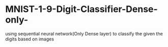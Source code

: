 # MNIST-1-9-Digit-Classifier-Dense-only-
using sequential neural network(Only Dense layer) to classify the given the digits based on images
